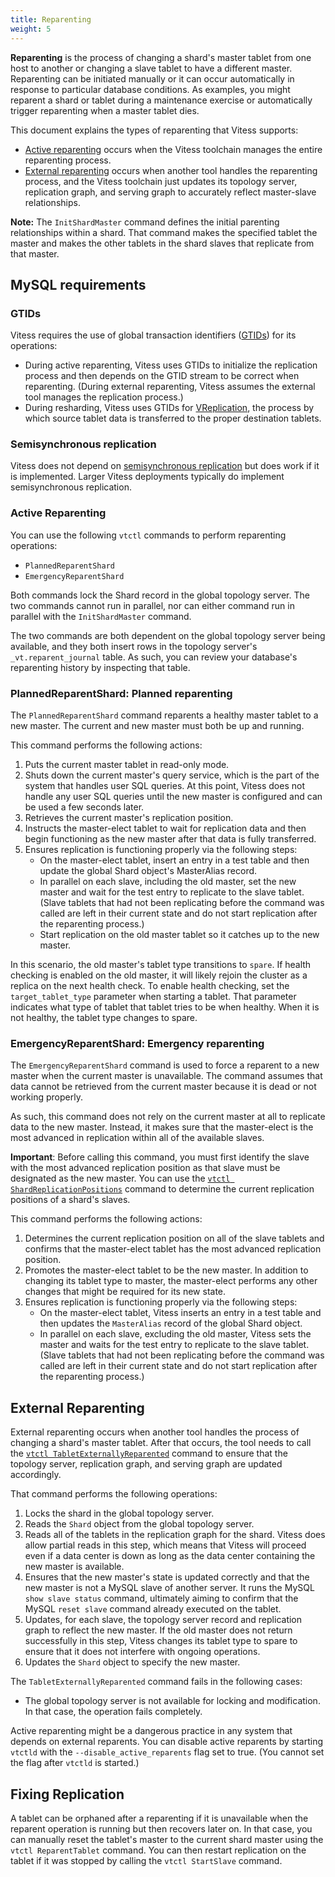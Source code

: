 ```yaml
---
title: Reparenting
weight: 5
---
```


**Reparenting** is the process of changing a shard's master tablet from one host to another or changing a slave tablet to have a different master. Reparenting can be initiated manually or it can occur automatically in response to particular database conditions. As examples, you might reparent a shard or tablet during a maintenance exercise or automatically trigger reparenting when a master tablet dies.

This document explains the types of reparenting that Vitess supports:

* [Active reparenting](../reparenting/#active-reparenting) occurs when the Vitess toolchain manages the entire reparenting process.
* [External reparenting](../reparenting/#external-reparenting) occurs when another tool handles the reparenting process, and the Vitess toolchain just updates its topology server, replication graph, and serving graph to accurately reflect master-slave relationships.

**Note:** The `InitShardMaster` command defines the initial parenting relationships within a shard. That command makes the specified tablet the master and makes the other tablets in the shard slaves that replicate from that master.

## MySQL requirements

### GTIDs

Vitess requires the use of global transaction identifiers ([GTIDs](https://dev.mysql.com/doc/refman/5.6/en/replication-gtids-concepts.html)) for its operations:

* During active reparenting, Vitess uses GTIDs to initialize the replication process and then depends on the GTID stream to be correct when reparenting. (During external reparenting, Vitess assumes the external tool manages the replication process.)
* During resharding, Vitess uses GTIDs for [VReplication](../../reference/vreplication), the process by which source tablet data is transferred to the proper destination tablets.

### Semisynchronous replication

Vitess does not depend on [semisynchronous replication](https://dev.mysql.com/doc/refman/5.6/en/replication-semisync.html) but does work if it is implemented. Larger Vitess deployments typically do implement semisynchronous replication.

### Active Reparenting

You can use the following `vtctl` commands to perform reparenting operations:

* `PlannedReparentShard`
* `EmergencyReparentShard`

Both commands lock the Shard record in the global topology server. The two commands cannot run in parallel, nor can either command run in parallel with the `InitShardMaster` command.

The two commands are both dependent on the global topology server being available, and they both insert rows in the topology server's `_vt.reparent_journal` table. As such, you can review your database's reparenting history by inspecting that table.

### PlannedReparentShard: Planned reparenting

The `PlannedReparentShard` command reparents a healthy master tablet to a new master. The current and new master must both be up and running.

This command performs the following actions:

1. Puts the current master tablet in read-only mode.
2. Shuts down the current master's query service, which is the part of the system that handles user SQL queries. At this point, Vitess does not handle any user SQL queries until the new master is configured and can be used a few seconds later.
3. Retrieves the current master's replication position.
4. Instructs the master-elect tablet to wait for replication data and then begin functioning as the new master after that data is fully transferred.
5. Ensures replication is functioning properly via the following steps:
    - On the master-elect tablet, insert an entry in a test table and then update the global Shard object's MasterAlias record.
    - In parallel on each slave, including the old master, set the new master and wait for the test entry to replicate to the slave tablet. (Slave tablets that had not been replicating before the command was called are left in their current state and do not start replication after the reparenting process.)
    - Start replication on the old master tablet so it catches up to the new master.

In this scenario, the old master's tablet type transitions to `spare`. If health checking is enabled on the old master, it will likely rejoin the cluster as a replica on the next health check. To enable health checking, set the `target_tablet_type` parameter when starting a tablet. That parameter indicates what type of tablet that tablet tries to be when healthy. When it is not healthy, the tablet type changes to spare.

### EmergencyReparentShard: Emergency reparenting

The `EmergencyReparentShard` command is used to force a reparent to a new master when the current master is unavailable. The command assumes that data cannot be retrieved from the current master because it is dead or not working properly.

As such, this command does not rely on the current master at all to replicate data to the new master. Instead, it makes sure that the master-elect is the most advanced in replication within all of the available slaves.

**Important**: Before calling this command, you must first identify the slave with the most advanced replication position as that slave must be designated as the new master. You can use the [`vtctl ShardReplicationPositions`](https://vitess.io/reference/vtctl/#shardreplicationpositions) command to determine the current replication positions of a shard's slaves.

This command performs the following actions:

1. Determines the current replication position on all of the slave tablets and confirms that the master-elect tablet has the most advanced replication position.
2. Promotes the master-elect tablet to be the new master. In addition to changing its tablet type to master, the master-elect performs any other changes that might be required for its new state.
3. Ensures replication is functioning properly via the following steps:
    - On the master-elect tablet, Vitess inserts an entry in a test table and then updates the `MasterAlias` record of the global Shard object.
    - In parallel on each slave, excluding the old master, Vitess sets the master and waits for the test entry to replicate to the slave tablet. (Slave tablets that had not been replicating before the command was called are left in their current state and do not start replication after the reparenting process.)

## External Reparenting

External reparenting occurs when another tool handles the process of changing a shard's master tablet. After that occurs, the tool needs to call the [`vtctl TabletExternallyReparented`](https://vitess.io/reference/vtctl/#tabletexternallyreparented) command to ensure that the topology server, replication graph, and serving graph are updated accordingly.

That command performs the following operations:

1. Locks the shard in the global topology server.
2. Reads the `Shard` object from the global topology server.
3. Reads all of the tablets in the replication graph for the shard. Vitess does allow partial reads in this step, which means that Vitess will proceed even if a data center is down as long as the data center containing the new master is available.
4. Ensures that the new master's state is updated correctly and that the new master is not a MySQL slave of another server. It runs the MySQL `show slave status` command, ultimately aiming to confirm that the MySQL `reset slave` command already executed on the tablet.
5. Updates, for each slave, the topology server record and replication graph to reflect the new master. If the old master does not return successfully in this step, Vitess changes its tablet type to spare to ensure that it does not interfere with ongoing operations.
6. Updates the `Shard` object to specify the new master.

The `TabletExternallyReparented` command fails in the following cases:

* The global topology server is not available for locking and modification. In that case, the operation fails completely.

Active reparenting might be a dangerous practice in any system that depends on external reparents. You can disable active reparents by starting `vtctld` with the `--disable_active_reparents` flag set to true. (You cannot set the flag after `vtctld` is started.)

## Fixing Replication

A tablet can be orphaned after a reparenting if it is unavailable when the reparent operation is running but then recovers later on. In that case, you can manually reset the tablet's master to the current shard master using the `vtctl ReparentTablet` command. You can then restart replication on the tablet if it was stopped by calling the `vtctl StartSlave` command.

